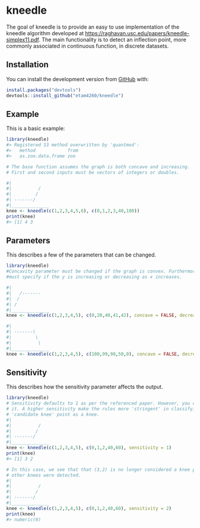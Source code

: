 
<!-- README.md is generated from README.Rmd. Please edit that file -->

# kneedle

<!-- badges: start -->
<!-- badges: end -->

The goal of kneedle is to provide an easy to use implementation of the
kneedle algorithm developed at
<https://raghavan.usc.edu/papers/kneedle-simplex11.pdf>. The main
functionality is to detect an inflection point, more commonly associated
in continuous function, in discrete datasets.

## Installation

You can install the development version from
[GitHub](https://github.com/) with:

``` r
install.packages("devtools")
devtools::install_github("etam4260/kneedle")
```

## Example

This is a basic example:

``` r
library(kneedle)
#> Registered S3 method overwritten by 'quantmod':
#>   method            from
#>   as.zoo.data.frame zoo

# The base function assumes the graph is both concave and increasing.
# First and second inputs must be vectors of integers or doubles.

#|
#|          /
#|         /
#| -------/
#|______________
knee <- kneedle(c(1,2,3,4,5,6), c(0,1,2,3,40,100))
print(knee)
#> [1] 4 3
```

## Parameters

This describes a few of the parameters that can be changed.

``` r
library(kneedle)
#Concavity parameter must be changed if the graph is convex. Furthermore, you 
#must specify if the y is increasing or decreasing as x increases. 

#|    
#|   /-------
#|  /
#| /
#|______________
knee <- kneedle(c(1,2,3,4,5), c(0,20,40,41,42), concave = FALSE, decreasing = FALSE)

#|
#| -------\
#|         \
#|          \
#|______________
knee <- kneedle(c(1,2,3,4,5), c(100,99,98,50,0), concave = FALSE, decreasing = TRUE)
```

## Sensitivity

This describes how the sensitivity parameter affects the output.

``` r
library(kneedle)
# Sensitivity defaults to 1 as per the referenced paper. However, you can adjust 
# it. A higher sensitivity make the rules more 'stringent' in classifying a 
# 'candidate knee' point as a knee. 
#|
#|          /
#|         /
#| -------/
#|______________
knee <- kneedle(c(1,2,3,4,5), c(0,1,2,40,60), sensitivity = 1)
print(knee)
#> [1] 3 2

# In this case, we see that that (3,2) is no longer considered a knee point. No
# other knees were detected.
#|
#|          /
#|         /
#| -------/
#|______________
knee <- kneedle(c(1,2,3,4,5), c(0,1,2,40,60), sensitivity = 2)
print(knee)
#> numeric(0)
```
